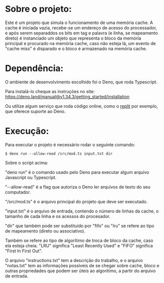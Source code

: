 # Sobre o projeto:

Este é um projeto que simula o funcionamento de uma memória cache.
A cache é iniciada vazia, recebe-se um endereço de acesso do processador, e após serem separaddos os bits em tag e palavra (e linha, se mapeamento direto)
é instanciado um objeto que representa o bloco da memória principal e procurado na memória cache, caso não esteja lá, um evento de "cache miss" é disparado e o bloco é armazenado na memória cache.

# Dependência:

O ambiente de desenvolvimento escolhido foi o Deno, que roda Typescript.

Para instalá-lo cheque as instruções no site: https://deno.land/manual@v1.34.3/getting_started/installation

Ou utilize algum serviço que roda código online, como o [replit](https://replit.com/) por exemplo, que oferece suporte ao Deno.

# Execução:

Para executar o projeto é necessário rodar o seguinte comando:

```
$ deno run --allow-read /src/mod.ts input.txt dir
```
Sobre o script acima:

"deno run" é o comando usado pelo Deno para executar algum arquivo Javascript ou Typescript.

"--allow-read" é a flag que autoriza o Deno ler arquivos de texto do seu computador.

"/src/mod.ts" é o arquivo principal do projeto que deve ser executado.

"input.txt" é o arquivo de entrada, contendo o número de linhas da cache, o tamanho de cada linha e os acessos do procesador.

"dir" que também pode ser substituído por "fifo" ou "lru" se refere ao tipo de mapeamento (direto ou associativo).

Também se refere ao tipo de algorítimo de troca de bloco da cache, caso ela esteja cheia. "LRU" significa "Least Recently Used" e "FIFO" significa "First In First Out".

O arquivo "instructions.txt" tem a descrição do trabalho, e o arquivo "notas.txt" tem as informações possíveis de se chegar sobre cache, bloco e outras propriedades que podem ser úteis ao algorítimo, a partir do arquivo de entrada.
